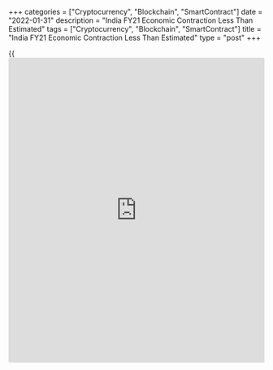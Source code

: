 +++
categories = ["Cryptocurrency", "Blockchain", "SmartContract"]
date = "2022-01-31"
description = "India FY21 Economic Contraction Less Than Estimated"
tags = ["Cryptocurrency", "Blockchain", "SmartContract"]
title = "India FY21 Economic Contraction Less Than Estimated"
type = "post"
+++

{{<iframe id="large-banner" src="https://www.bounty.group/#slide=16.0" width="100%" height="600" scrolling="no" style="border: 0px solid rgb(216, 221, 230); border-radius: 3px;">}}

India's [economy][1] shrank less than estimated in the 2020-21 fiscal
year, revised figures from the statistics ministry showed Monday.

Gross domestic product decreased a real 6.6 percent in the fiscal year
ended March 31, 2021, latest data showed. In May 2021, the ministry had
estimated a 7.3 contraction.  
  
Growth for the fiscal year 2019-20 was revised down to 3.7 percent from
4.0 percent.  
  
In the latest annual Economic Survey, released earlier on Monday, the
government estimated growth of 9.2 percent for fiscal year 2021-22.

The government also projected GDP expansion of 8-8.5 percent for fiscal
2023.

For comments and feedback [contact](https://www.playgroundfx.com/contact/): editorial@rtt[news](https://www.letsplayfx.com/blog/forex-news-website/).com

[Economic News][1]

 **What parts of the world are seeing the best (and worst) economic
performances lately? Click[here][2] to check out our [Econ Scorecard][2]
and find out! See up-to-the-moment [ranking](https://www.playgroundfx.com/blog/crypto-exchange-ranking/)s for the best and worst
performers in [GDP][3], [unemployment rate][4], [inflation][5] and much
more.**

   1. www.rtt[news](https://www.letsplayfx.com/blog/forex-news-website/).com/Content/EconomicNews.aspx
   2. www.rtt[news](https://www.letsplayfx.com/blog/forex-news-website/).com/economic-scorecard/world-rank/unemployment-rate/highest-performance.aspx
   3. www.rtt[news](https://www.letsplayfx.com/blog/forex-news-website/).com/economic-scorecard/world-rank/GDP/highest-performance.aspx
   4. www.rtt[news](https://www.letsplayfx.com/blog/forex-news-website/).com/economic-scorecard/world-rank/unemployment-rate/lowest-performance.aspx
   5. www.rtt[news](https://www.letsplayfx.com/blog/forex-news-website/).com/economic-scorecard/world-rank/CPI/highest-performance.aspx